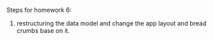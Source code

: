 Steps for homework 6:

1. restructuring the data model and change the app layout and bread crumbs base on it.